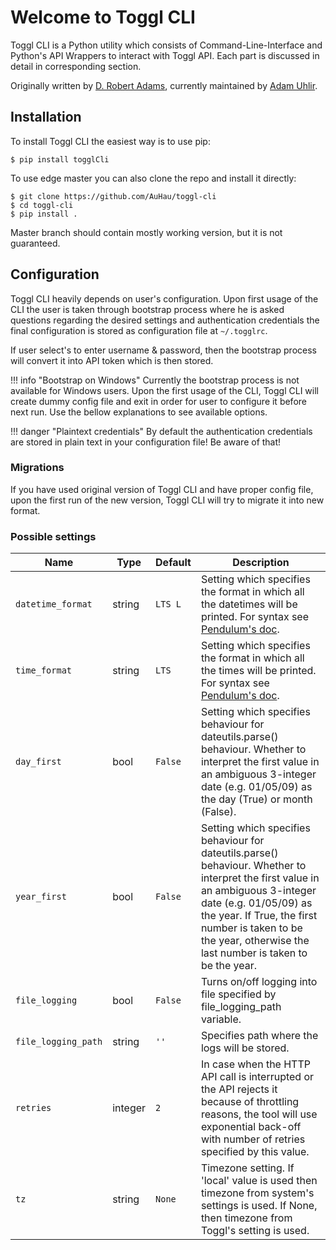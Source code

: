 # Welcome to Toggl CLI

Toggl CLI is a Python utility which consists of Command-Line-Interface and Python's API Wrappers to interact with Toggl API.
Each part is discussed in detail in corresponding section.   

Originally written by [D. Robert Adams](https://github.com/drobertadams), currently maintained by [Adam Uhlir](https://github.com/AuHau).

## Installation

To install Toggl CLI the easiest way is to use pip:

```shell
$ pip install togglCli
```

To use edge master you can also clone the repo and install it directly:
```shell
$ git clone https://github.com/AuHau/toggl-cli
$ cd toggl-cli
$ pip install .
```

Master branch should contain mostly working version, but it is not guaranteed.

## Configuration

Toggl CLI heavily depends on user's configuration. Upon first usage of the CLI the user is taken through bootstrap
process where he is asked questions regarding the desired settings and authentication credentials the final configuration is
stored as configuration file at `~/.togglrc`.

If user select's to enter username & password, then the bootstrap process will convert it into API token which is then
stored.

!!! info "Bootstrap on Windows"
    Currently the bootstrap process is not available for Windows users. Upon the first usage of the CLI, Toggl CLI will
    create dummy config file and exit in order for user to configure it before next run. Use the bellow explanations
    to see available options. 

!!! danger "Plaintext credentials"
    By default the authentication credentials are stored in plain text in your configuration file! Be aware of that!

### Migrations

If you have used original version of Toggl CLI and have proper config file, upon the first run of the new version, Toggl
CLI will try to migrate it into new format.

### Possible settings

| Name | Type | Default | Description |
| --------------|---------- |---------- | ------- |
| `datetime_format` | string | `LTS L` | Setting which specifies the format in which all the datetimes will be printed. For syntax see [Pendulum's doc](https://pendulum.eustace.io/docs/#tokens). |
| `time_format` | string | `LTS` | Setting which specifies the format in which all the times will be printed. For syntax see [Pendulum's doc](https://pendulum.eustace.io/docs/#tokens). |
| `day_first` | bool | `False` | Setting which specifies behaviour for dateutils.parse() behaviour. Whether to interpret the first value in an ambiguous 3-integer date (e.g. 01/05/09) as the day (True) or month (False). |
| `year_first` | bool | `False` | Setting which specifies behaviour for dateutils.parse() behaviour. Whether to interpret the first value in an ambiguous 3-integer date (e.g. 01/05/09) as the year. If True, the first number is taken to be the year, otherwise the last number is taken to be the year. |
| `file_logging` | bool | `False` | Turns on/off logging into file specified by file_logging_path variable. |
| `file_logging_path` | string | `''` | Specifies path where the logs will be stored. |
| `retries` | integer | `2` | In case when the HTTP API call is interrupted or the API rejects it because of throttling reasons, the tool will use exponential back-off with number of retries specified by this value. |
| `tz` | string | `None` | Timezone setting. If 'local' value is used then timezone from system's settings is used. If None, then timezone from Toggl's setting is used. |




